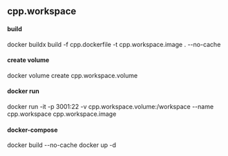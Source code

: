 ## cpp.workspace

#### build
docker buildx build -f cpp.dockerfile -t cpp.workspace.image . --no-cache

#### create volume
docker volume create cpp.workspace.volume

#### docker run
docker run -it -p 3001:22 -v cpp.workspace.volume:/workspace --name cpp.workspace cpp.workspace.image

#### docker-compose
docker build --no-cache
docker up -d